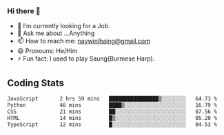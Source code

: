 ### Hi there 👋

- 🔭 I’m currently looking for a Job.
- 💬 Ask me about ...Anything
- 📫 How to reach me: naywinlhaing@gmail.com
- 😄 Pronouns: He/Him
- ⚡ Fun fact: I used to play Saung(Burmese Harp).


## Coding Stats
<!--START_SECTION:waka-->

```txt
JavaScript       2 hrs 59 mins   ████████████████▒░░░░░░░░   64.73 %
Python           46 mins         ████▒░░░░░░░░░░░░░░░░░░░░   16.79 %
CSS              21 mins         ██░░░░░░░░░░░░░░░░░░░░░░░   07.56 %
HTML             14 mins         █▒░░░░░░░░░░░░░░░░░░░░░░░   05.20 %
TypeScript       12 mins         █░░░░░░░░░░░░░░░░░░░░░░░░   04.53 %
```

<!--END_SECTION:waka-->
